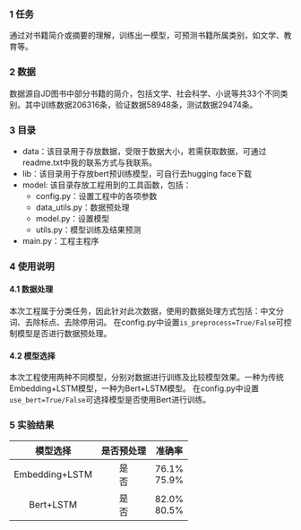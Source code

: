 ### 1 任务

通过对书籍简介或摘要的理解，训练出一模型，可预测书籍所属类别，如文学、教育等。

### 2 数据

数据源自JD图书中部分书籍的简介，包括文学、社会科学、小说等共33个不同类别。其中训练数据206316条，验证数据58948条，测试数据29474条。

### 3 目录

+ data：该目录用于存放数据，受限于数据大小，若需获取数据，可通过readme.txt中我的联系方式与我联系。
+ lib：该目录用于存放bert预训练模型，可自行去hugging face下载
+ model: 该目录存放工程用到的工具函数，包括：
    + config.py：设置工程中的各项参数
    + data_utils.py：数据预处理
    + model.py：设置模型
    + utils.py：模型训练及结果预测
+ main.py：工程主程序


### 4 使用说明

#### 4.1 数据处理
本次工程属于分类任务，因此针对此次数据，使用的数据处理方式包括：中文分词、去除标点、去除停用词。
在config.py中设置```is_preprocess=True/False```可控制模型是否进行数据预处理。

#### 4.2 模型选择
本次工程使用两种不同模型，分别对数据进行训练及比较模型效果。一种为传统Embedding+LSTM模型，一种为Bert+LSTM模型。
在config.py中设置```use_bert=True/False```可选择模型是否使用Bert进行训练。


### 5 实验结果

| 模型选择 | 是否预处理 | 准确率 |
| :-----: | :----: | :----: |
| Embedding+LSTM | 是 <br> 否  | 76.1% <br> 75.9% |
| Bert+LSTM | 是 <br> 否  | 82.0% <br> 80.5% |
